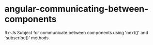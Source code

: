 # angular-communicating-between-components
Rx-Js Subject for communicate between components using 'next()' and 'subscribe()' methods.
